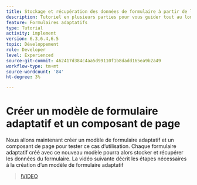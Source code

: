 ```yaml
---
title: Stockage et récupération des données de formulaire à partir de la base de données MySQL
description: Tutoriel en plusieurs parties pour vous guider tout au long des étapes impliquées dans le stockage et la récupération des données de formulaire
feature: Formulaires adaptatifs
type: Tutorial
activity: implement
version: 6.3,6.4,6.5
topic: Développement
role: Developer
level: Experienced
source-git-commit: 462417d384c4aa5d99110f1b8dadd165ea9b2a49
workflow-type: tm+mt
source-wordcount: '84'
ht-degree: 3%

---
```


# Créer un modèle de formulaire adaptatif et un composant de page

Nous allons maintenant créer un modèle de formulaire adaptatif et un composant de page pour tester ce cas d’utilisation. Chaque formulaire adaptatif créé avec ce nouveau modèle pourra alors stocker et récupérer les données du formulaire.
La vidéo suivante décrit les étapes nécessaires à la création d’un modèle de formulaire adaptatif
>[!VIDEO](https://video.tv.adobe.com/v/27828?quality=9&learn=on)

